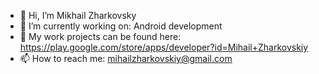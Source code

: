 - 👋 Hi, I’m Mikhail Zharkovsky
- 🔭 I’m currently working on: Android development
- 👀 My work projects can be found here: https://play.google.com/store/apps/developer?id=Mihail+Zharkovskiy
- 📫 How to reach me: mihailzharkovskiy@gmail.com

